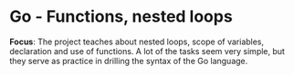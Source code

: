 # Go - Functions, nested loops

**Focus**: The project teaches about nested loops, scope of variables, declaration and use of functions. A lot of the tasks seem very simple, but they serve as practice in drilling the syntax of the Go language.